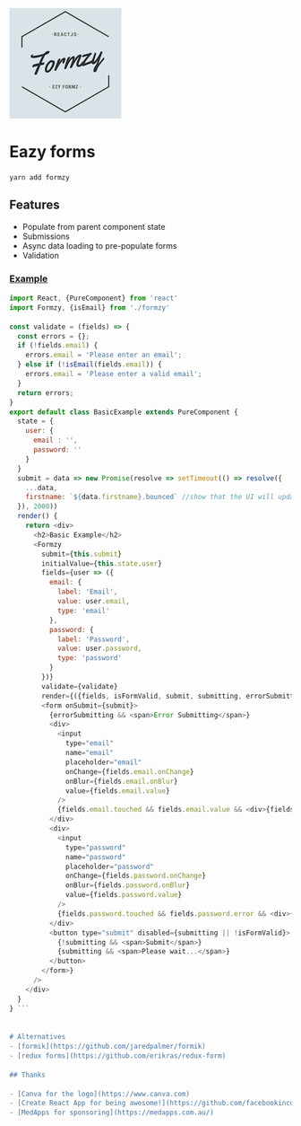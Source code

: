 ![Formzy logo](logo-small.png)

# Eazy forms

```yarn add formzy```

## Features

- Populate from parent component state
- Submissions
- Async data loading to pre-populate forms
- Validation

### [Example](https://formzy.surge.sh)

```js
import React, {PureComponent} from 'react'
import Formzy, {isEmail} from './formzy'

const validate = (fields) => {
  const errors = {};
  if (!fields.email) {
    errors.email = 'Please enter an email';
  } else if (!isEmail(fields.email)) {
    errors.email = 'Please enter a valid email';
  }
  return errors;
}
export default class BasicExample extends PureComponent {
  state = {
    user: {
      email : '',
      password: ''
    }
  }
  submit = data => new Promise(resolve => setTimeout(() => resolve({
    ...data,
    firstname: `${data.firstname}.bounced` //show that the UI will update when the server responds with saved data.
  }), 2000))
  render() {
    return <div>
      <h2>Basic Example</h2>
      <Formzy
        submit={this.submit}
        initialValue={this.state.user}
        fields={user => ({
          email: {
            label: 'Email',
            value: user.email,
            type: 'email'
          },
          password: {
            label: 'Password',
            value: user.password,
            type: 'password'
          }
        })}
        validate={validate}
        render={({fields, isFormValid, submit, submitting, errorSubmitting}) =>
        <form onSubmit={submit}>
          {errorSubmitting && <span>Error Submitting</span>}
          <div>
            <input
              type="email"
              name="email"
              placeholder="email"
              onChange={fields.email.onChange}
              onBlur={fields.email.onBlur}
              value={fields.email.value}
            />
            {fields.email.touched && fields.email.value && <div>{fields.email.error}</div>}
          </div>
          <div>
            <input
              type="password"
              name="password"
              placeholder="password"
              onChange={fields.password.onChange}
              onBlur={fields.password.onBlur}
              value={fields.password.value}
            />
            {fields.password.touched && fields.password.error && <div>{fields.spassword.error}</div>}
          </div>
          <button type="submit" disabled={submitting || !isFormValid}>
            {!submitting && <span>Submit</span>}
            {submitting && <span>Please wait...</span>}
          </button>
        </form>}
      />
    </div>
  }
} ```


# Alternatives
- [formik](https://github.com/jaredpalmer/formik)
- [redux forms](https://github.com/erikras/redux-form)

## Thanks

- [Canva for the logo](https://www.canva.com)
- [Create React App for being awesome!](https://github.com/facebookincubator/create-react-app)
- [MedApps for sponsoring](https://medapps.com.au/)
